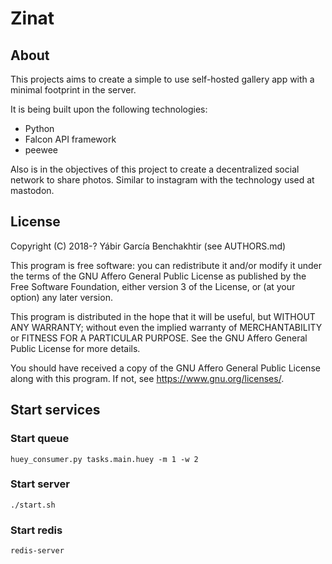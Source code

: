 # Zinat

## About

This projects aims to create a simple to use self-hosted gallery app
with a minimal footprint in the server.

It is being built upon the following technologies:

* Python
* Falcon API framework
* peewee

Also is in the objectives of this project to create a decentralized social
network to share photos. Similar to instagram with the technology used at mastodon.

## License

Copyright (C) 2018-? Yábir García Benchakhtir (see AUTHORS.md)

This program is free software: you can redistribute it and/or modify it under the terms of the GNU Affero General Public License as published by the Free Software Foundation, either version 3 of the License, or (at your option) any later version.

This program is distributed in the hope that it will be useful, but WITHOUT ANY WARRANTY; without even the implied warranty of MERCHANTABILITY or FITNESS FOR A PARTICULAR PURPOSE. See the GNU Affero General Public License for more details.

You should have received a copy of the GNU Affero General Public License along with this program. If not, see https://www.gnu.org/licenses/.


## Start services

### Start queue

    huey_consumer.py tasks.main.huey -m 1 -w 2

### Start server

    ./start.sh


### Start redis

    redis-server
